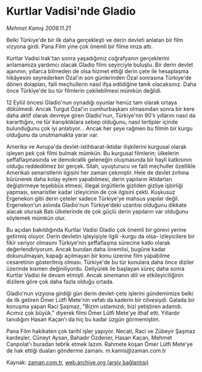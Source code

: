 # Kurtlar Vadisi'nde Gladio

*Mehmet Kamış 2009.11.21*

<tr><td class="metin" colspan="2" style="padding-top: 20px; padding-left: 5px; ">Belki Türkiye'de bir ilk daha gerçekleşti ve derin devleti anlatan bir film vizyona girdi. Pana Film yine çok önemli bir filme imza attı.</td></tr><tr><td class="metin" colspan="2" style="padding-top: 20px; padding-left: 5px; "><p>Kurtlar Vadisi Irak'tan sonra yaşadığımız coğrafyanın gerçeklerini anlamamıza yardımcı olacak Gladio filmi seyirciyle buluştu. Bir derin devlet ajanının, yıllarca bilmeden de olsa hizmet ettiği derin çete ile hesaplaşma hikâyesini seyrederken Özal'ın son günlerinden Özal sonrasına Türkiye'de dönen dolapları, faili meçhullerin nasıl ifşa edildiğine tanık olacaksınız. Daha önce Türkiye'de bu tür filmlerin çekilebilmesi mümkün değildi. 
<p>12 Eylül öncesi Gladio'nun oynadığı oyunlar henüz tam olarak ortaya dökülmedi. Ancak Turgut Özal'ın cumhurbaşkanı olmasından sonra bir kere daha aktif olarak devreye giren Gladio'nun, Türkiye'nin 90'lı yıllarını nasıl da kararttığını, ne tür karışıklıklara sebep olduğunu, nasıl tertipler içinde bulunduğunu çok iyi anlatıyor... Ancak her şeye rağmen bu filmin bir kurgu olduğunu da unutmamakta yarar var.
<p> Amerika ve Avrupa'da devlet-istihbarat-iktidar ilişkilerini kurgusal olarak işleyen pek çok filmi bulmak mümkün. Bu kurgusal filmlerin; ülkelerin şeffaflaşmasında ve demokratik geleneğin oluşmasında bir hayli katkısının olduğu reddedilmez bir gerçek. Silah, uyuşturucu ve faili meçhuller özellikle Amerikalı senaristlerin ilgisini her zaman çekmiştir. Hele de devlet zırhına bürünerek daha kolay eylem yapabilmesi, derin yapıların iktidarları değiştirmeye teşebbüs etmesi, illegal örgütlerle gizliden gizliye işbirliği yapması, senaristler kadar izleyicinin de çok ilgisini çekti. Kuşkusuz Ergenekon gibi derin çeteler sadece Türkiye'ye mahsus yapılar değil. Ergenekon'un aslında Gladio'nun Türkiye'deki uzantısı olduğunu dikkate alacak olursak Batı ülkelerinde de çok güçlü derin yapıların var olduğunu söylemek mümkün olur.
<p>Bu açıdan bakıldığında Kurtlar Vadisi Gladio çok önemli bir görevi yerine getirmiş oluyor. Derin devletin işleyişiyle ilgili -kurgu da olsa- izleyicilere bir fikir veriyor olmasını Türkiye'nin şeffaflaşma sürecine katkı olarak değerlendiriyorum. Ancak bundan daha önemlisi, bugüne kadar dokunulmayan, kapağı açılmayan bir konu üzerine film yapabilme cesaretinin gösterilmiş olması. Türkiye'de bu tür konulara daha önce diziler üzerinde kısmen değiniliyordu. Deliyürek ile başlayan süreç daha sonra Kurtlar Vadisi ile devam etmişti. Ancak sinemanın dili ve etkileyiciliğinin dizilere göre çok daha fazla olduğu ortada.
<p>Gladio'nun vizyona girdiği gün derin devlet-çete işlerini gündemimize belki de ilk getiren Ömer Lütfi Mete'nin vefatı da kaderin bir cilvesiydi. Galada bir konuşma yapan Raci Şaşmaz, "Bizim ustamızdı, bizi yetiştiren adamdı. Acımız çok büyük." diyerek filmi Ömer Lütfi Mete'ye ithaf etti. Yıllardır tanıdığım Hasan Kaçan'ı da hiç bu kadar üzgün görmemiştim.
<p>Pana Film hakikaten çok tarihî işler yapıyor. Necati, Raci ve Zübeyir Şaşmaz kardeşler, Cüneyt Aysan, Bahadır Özdener, Hasan Kaçan, Mehmet Canpolat'ı buradan tebrik etmek lazım. Rahmete koşan Ömer Lütfi Mete'ye de hak ettiği duaları gönderme zamanı. m.kamis@zaman.com.tr<br/></p></p></p></p></p></p></td></tr>

Kaynak: [zaman.com.tr](http://zaman.com.tr/yazar.do?yazino=918401), [web.archive.org (arşiv bağlantısı)](http://web.archive.org/web/20100109104827/http://zaman.com.tr:80/yazar.do?yazino=918401)
